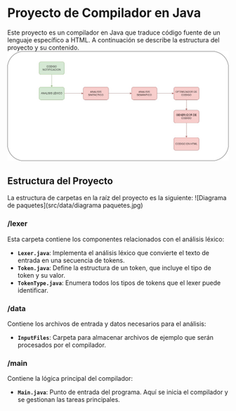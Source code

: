 # Proyecto de Compilador en Java

Este proyecto es un compilador en Java que traduce código fuente de un lenguaje específico a HTML. A continuación se describe la estructura del proyecto y su contenido.
![Flujo de funcionamiento del compilador](src/data/Flujo.jpg)
## Estructura del Proyecto

La estructura de carpetas en la raíz del proyecto es la siguiente:
![Diagrama de paquetes](src/data/diagrama paquetes.jpg)
### /lexer

Esta carpeta contiene los componentes relacionados con el análisis léxico:

- **`Lexer.java`**: Implementa el análisis léxico que convierte el texto de entrada en una secuencia de tokens.
- **`Token.java`**: Define la estructura de un token, que incluye el tipo de token y su valor.
- **`TokenType.java`**: Enumera todos los tipos de tokens que el lexer puede identificar.

### /data

Contiene los archivos de entrada y datos necesarios para el análisis:

- **`InputFiles`**: Carpeta para almacenar archivos de ejemplo que serán procesados por el compilador.

### /main

Contiene la lógica principal del compilador:

- **`Main.java`**: Punto de entrada del programa. Aquí se inicia el compilador y se gestionan las tareas principales.

